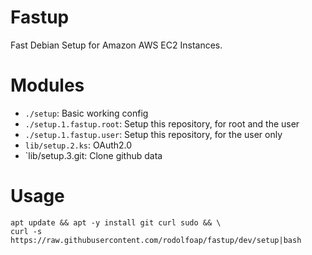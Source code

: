 # Fastup

Fast Debian Setup for Amazon AWS EC2 Instances.

# Modules

* `./setup`: Basic working config
* `./setup.1.fastup.root`: Setup this repository, for root and the user
* `./setup.1.fastup.user`: Setup this repository, for the user only
* `lib/setup.2.ks`: OAuth2.0
* `lib/setup.3.git: Clone github data

# Usage

```
apt update && apt -y install git curl sudo && \
curl -s https://raw.githubusercontent.com/rodolfoap/fastup/dev/setup|bash
```
